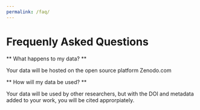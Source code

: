 ```yaml
---
permalink: /faq/
---
```



# Frequenly Asked Questions

** What happens to my data? **

Your data will be hosted on the open source platform Zenodo.com

** How will my data be used? **

Your data will be used by other researchers, but with the DOI and metadata added to your work, you will be cited approrpiately.
